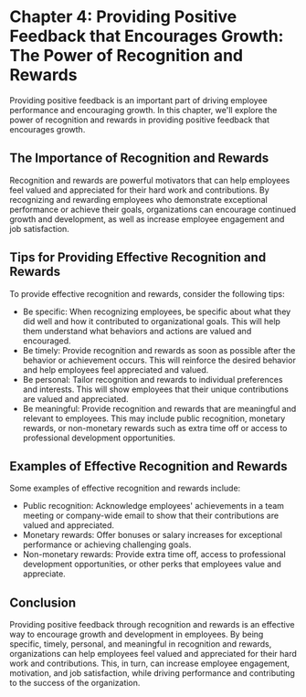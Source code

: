 Chapter 4: Providing Positive Feedback that Encourages Growth: The Power of Recognition and Rewards
===================================================================================================

Providing positive feedback is an important part of driving employee performance and encouraging growth. In this chapter, we'll explore the power of recognition and rewards in providing positive feedback that encourages growth.

The Importance of Recognition and Rewards
-----------------------------------------

Recognition and rewards are powerful motivators that can help employees feel valued and appreciated for their hard work and contributions. By recognizing and rewarding employees who demonstrate exceptional performance or achieve their goals, organizations can encourage continued growth and development, as well as increase employee engagement and job satisfaction.

Tips for Providing Effective Recognition and Rewards
----------------------------------------------------

To provide effective recognition and rewards, consider the following tips:

* Be specific: When recognizing employees, be specific about what they did well and how it contributed to organizational goals. This will help them understand what behaviors and actions are valued and encouraged.
* Be timely: Provide recognition and rewards as soon as possible after the behavior or achievement occurs. This will reinforce the desired behavior and help employees feel appreciated and valued.
* Be personal: Tailor recognition and rewards to individual preferences and interests. This will show employees that their unique contributions are valued and appreciated.
* Be meaningful: Provide recognition and rewards that are meaningful and relevant to employees. This may include public recognition, monetary rewards, or non-monetary rewards such as extra time off or access to professional development opportunities.

Examples of Effective Recognition and Rewards
---------------------------------------------

Some examples of effective recognition and rewards include:

* Public recognition: Acknowledge employees' achievements in a team meeting or company-wide email to show that their contributions are valued and appreciated.
* Monetary rewards: Offer bonuses or salary increases for exceptional performance or achieving challenging goals.
* Non-monetary rewards: Provide extra time off, access to professional development opportunities, or other perks that employees value and appreciate.

Conclusion
----------

Providing positive feedback through recognition and rewards is an effective way to encourage growth and development in employees. By being specific, timely, personal, and meaningful in recognition and rewards, organizations can help employees feel valued and appreciated for their hard work and contributions. This, in turn, can increase employee engagement, motivation, and job satisfaction, while driving performance and contributing to the success of the organization.
